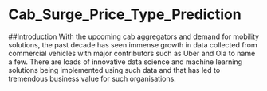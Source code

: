# Cab_Surge_Price_Type_Prediction
##Introduction
With the upcoming cab aggregators and demand for mobility solutions, the past decade has seen immense growth in data collected from commercial vehicles with major contributors such as Uber and Ola to name a few. There are loads of innovative data science and machine learning solutions being implemented using such data and that has led to tremendous business value for such organisations.
